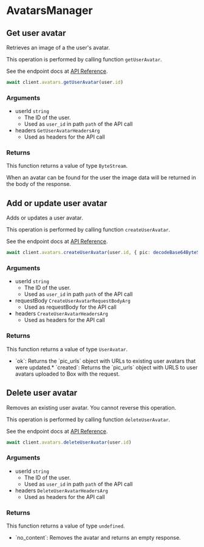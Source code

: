 # AvatarsManager

## Get user avatar

Retrieves an image of a the user&#x27;s avatar.

This operation is performed by calling function `getUserAvatar`.

See the endpoint docs at
[API Reference](https://developer.box.com/reference/get-users-id-avatar/).

<!-- sample get_users_id_avatar -->
```ts
await client.avatars.getUserAvatar(user.id)
```

### Arguments

- userId `string`
  - The ID of the user.
  - Used as `user_id` in path `path` of the API call
- headers `GetUserAvatarHeadersArg`
  - Used as headers for the API call


### Returns

This function returns a value of type `ByteStream`.

When an avatar can be found for the user the
image data will be returned in the body of the
response.


## Add or update user avatar

Adds or updates a user avatar.

This operation is performed by calling function `createUserAvatar`.

See the endpoint docs at
[API Reference](https://developer.box.com/reference/post-users-id-avatar/).

<!-- sample post_users_id_avatar -->
```ts
await client.avatars.createUserAvatar(user.id, { pic: decodeBase64ByteStream(&quot;iVBORw0KGgoAAAANSUhEUgAAAQAAAAEAAQMAAABmvDolAAAAA1BMVEW10NBjBBbqAAAAH0lEQVRoge3BAQ0AAADCoPdPbQ43oAAAAAAAAAAAvg0hAAABmmDh1QAAAABJRU5ErkJggg&#x3D;&#x3D;&quot;), picContentType: &quot;image/png&quot;, picFileName: &quot;avatar.png&quot; } satisfies CreateUserAvatarRequestBodyArg)
```

### Arguments

- userId `string`
  - The ID of the user.
  - Used as `user_id` in path `path` of the API call
- requestBody `CreateUserAvatarRequestBodyArg`
  - Used as requestBody for the API call
- headers `CreateUserAvatarHeadersArg`
  - Used as headers for the API call


### Returns

This function returns a value of type `UserAvatar`.

* &#x60;ok&#x60;: Returns the &#x60;pic_urls&#x60; object with URLs to existing
user avatars that were updated.* &#x60;created&#x60;: Returns the &#x60;pic_urls&#x60; object with URLS to user avatars
uploaded to Box with the request.


## Delete user avatar

Removes an existing user avatar.
You cannot reverse this operation.

This operation is performed by calling function `deleteUserAvatar`.

See the endpoint docs at
[API Reference](https://developer.box.com/reference/delete-users-id-avatar/).

<!-- sample delete_users_id_avatar -->
```ts
await client.avatars.deleteUserAvatar(user.id)
```

### Arguments

- userId `string`
  - The ID of the user.
  - Used as `user_id` in path `path` of the API call
- headers `DeleteUserAvatarHeadersArg`
  - Used as headers for the API call


### Returns

This function returns a value of type `undefined`.

* &#x60;no_content&#x60;: Removes the avatar and returns an empty response.


